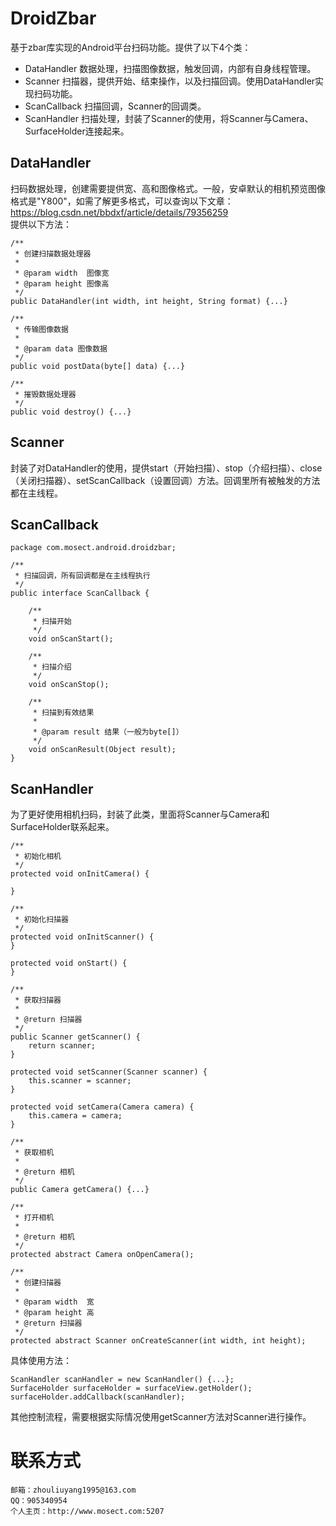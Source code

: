# DroidZbar
基于zbar库实现的Android平台扫码功能。提供了以下4个类：
* DataHandler 数据处理，扫描图像数据，触发回调，内部有自身线程管理。
* Scanner 扫描器，提供开始、结束操作，以及扫描回调。使用DataHandler实现扫码功能。
* ScanCallback 扫描回调，Scanner的回调类。
* ScanHandler 扫描处理，封装了Scanner的使用，将Scanner与Camera、SurfaceHolder连接起来。

## DataHandler
扫码数据处理，创建需要提供宽、高和图像格式。一般，安卓默认的相机预览图像格式是"Y800"，如需了解更多格式，可以查询以下文章：
https://blog.csdn.net/bbdxf/article/details/79356259  
提供以下方法：
```
/**
 * 创建扫描数据处理器
 *
 * @param width  图像宽
 * @param height 图像高
 */
public DataHandler(int width, int height, String format) {...}

/**
 * 传输图像数据
 *
 * @param data 图像数据
 */
public void postData(byte[] data) {...}

/**
 * 摧毁数据处理器
 */
public void destroy() {...}
```

## Scanner
封装了对DataHandler的使用，提供start（开始扫描）、stop（介绍扫描）、close（关闭扫描器）、setScanCallback（设置回调）方法。回调里所有被触发的方法都在主线程。

## ScanCallback
```
package com.mosect.android.droidzbar;

/**
 * 扫描回调，所有回调都是在主线程执行
 */
public interface ScanCallback {

    /**
     * 扫描开始
     */
    void onScanStart();

    /**
     * 扫描介绍
     */
    void onScanStop();

    /**
     * 扫描到有效结果
     *
     * @param result 结果（一般为byte[]）
     */
    void onScanResult(Object result);
}
```

## ScanHandler
为了更好使用相机扫码，封装了此类，里面将Scanner与Camera和SurfaceHolder联系起来。
```
/**
 * 初始化相机
 */
protected void onInitCamera() {

}

/**
 * 初始化扫描器
 */
protected void onInitScanner() {
}

protected void onStart() {
}

/**
 * 获取扫描器
 *
 * @return 扫描器
 */
public Scanner getScanner() {
    return scanner;
}

protected void setScanner(Scanner scanner) {
    this.scanner = scanner;
}

protected void setCamera(Camera camera) {
    this.camera = camera;
}

/**
 * 获取相机
 *
 * @return 相机
 */
public Camera getCamera() {...}

/**
 * 打开相机
 *
 * @return 相机
 */
protected abstract Camera onOpenCamera();

/**
 * 创建扫描器
 *
 * @param width  宽
 * @param height 高
 * @return 扫描器
 */
protected abstract Scanner onCreateScanner(int width, int height);
```
具体使用方法：
```
ScanHandler scanHandler = new ScanHandler() {...};
SurfaceHolder surfaceHolder = surfaceView.getHolder();
surfaceHolder.addCallback(scanHandler);
```
其他控制流程，需要根据实际情况使用getScanner方法对Scanner进行操作。

# 联系方式
```
邮箱：zhouliuyang1995@163.com
QQ：905340954
个人主页：http://www.mosect.com:5207
```
